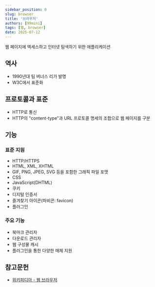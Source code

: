```yaml
---
sidebar_position: 0
slug: browser
title: '브라우저'
authors: [99mini]
tags: [웹, browser]
date: 2025-07-12
---
```


웹 페이지에 엑세스하고 인터넷 탐색하기 위한 애플리케이션

## 역사

- 1990년대 팀 버너스 리가 발명
- W3C에서 표준화

<!-- truncate -->

## 프로토콜과 표준

- HTTP로 통신
- HTTP의 "content-type"과 URL 프로토콜 명세의 조합으로 웹 페이지를 구분

## 기능

### 표준 지원

- HTTP/HTTPS
- HTML, XML, XHTML
- GIF, PNG, JPEG, SVG 등을 포함한 그래픽 파일 포맷
- CSS
- JavaScript(DHTML)
- 쿠키
- 디지털 인증서
- 즐겨찾기 아이콘(파비콘: favicon)
- 플러그인

### 주요 기능

- 북마크 관리자
- 다운로드 관리자
- 웹 구성물 캐시
- 플러그인을 통한 다양한 매체 지원

## 참고문헌

- [위키피디아 - 웹 브라우저](https://ko.wikipedia.org/wiki/%EC%9B%B9_%EB%B8%8C%EB%9D%BC%EC%9A%B0%EC%A0%80)
